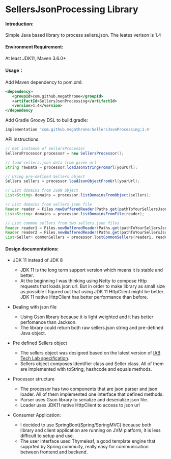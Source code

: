 # SellersJsonProcessing Library
#### Introduction:

Simple Java based library to process sellers.json. The leates verison is 1.4

#### Environment Requirement:

At least JDK11, Maven 3.6.0+

#### Usage：
Add Maven dependency to pom.xml:
```xml
<dependency>
   <groupId>com.github.megathrone</groupId>
   <artifactId>SellersJsonProcessing</artifactId>
   <version>1.4</version>
</dependency
```
Add Gradle Groovy DSL to build.gradle:
```groovy
implementation 'com.github.megathrone:SellersJsonProcessing:1.4'
```
API instructions:

```java
// Get instance of SellersProcessor
SellersProcessor processor = new SellersProcessor();

// load sellers.json data from given url
String rawData = processor.loadJsonStringFromUrl(yourUrl);

// Using pre-defined Sellers object
Sellers sellers = processor.loadJsonObjectFromUrl(yourUrl);

// List domains from JSON object
List<String> domains = processor.listDomainsFromObject(sellers);

// List domains from sellers.json file
Reader reader = Files.newBufferedReader(Paths.get(pathToYourSellersJsonFile));
List<String> domains = processor.listDomainsFromFile(reader);

// List common sellers from two sellers.json files
Reader reader1 = Files.newBufferedReader(Paths.get(pathToYourSellersJsonFile));
Reader reader2 = Files.newBufferedReader(Paths.get(pathToYourSellersJsonFile));
List<Seller> commonSellers = processor.lostCommonSellers(reader1, reader2);
```

#### Design documentations:

* JDK 11 instead of JDK 8
  * JDK 11 is the long term support version which means it is stable and better.
  * At the beginning I was thinking using Netty to compose Http requests that loads json url. But in order to make library as small size as possible I figured out that using JDK 11 HttpClient might be better. JDK 11 native HttpClient has better performance than before.

* Dealing with json file
  * Using Gson library because it is light weighted and it has better perfomance than Jackson.
  * The library could return both raw sellers.json string and pre-defined Java object.
* Pre defined Sellers object
  * The sellers object was designed based on the latest version of [IAB Tech Lab specification](https://iabtechlab.com/wp-content/uploads/2019/07/Sellers.json_Final.pdf).
  * Sellers object composes Identifier class and Seller class. All of them are implemented with toString, hashcode and equals methods.
* Processor structure
  * The processor has two components that are json parser and json loader. All of them implemented one interface that defined methods.
  * Parser uses Gson library to serialize and deserialize json file.
  * Loader uses JDK11 native HttpClient to access to json url
* Consumer Application:
  * I decided to use SpringBoot(Spring/SpringMVC) because both library and client application are running on JVM platform, it is less difficult to setup and use.
  * The user interface used Thymeleaf, a good template engine that supprted by Spring commuity, really easy for communication between frontend and backend.